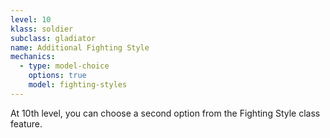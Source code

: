 ```yaml
---
level: 10
klass: soldier
subclass: gladiator
name: Additional Fighting Style
mechanics:
  - type: model-choice
    options: true
    model: fighting-styles
---
```

At 10th level, you can choose a second option from the Fighting Style class feature.
